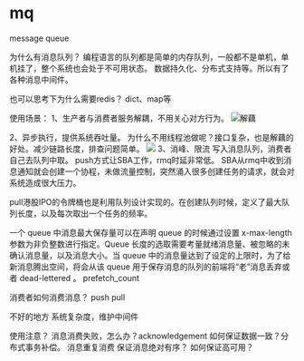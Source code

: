 # mq
message queue

为什么有消息队列？
编程语言的队列都是简单的内存队列，一般都不是单机，单机挂了，整个系统也会处于不可用状态。
数据持久化、分布式支持等。所以有了各种消息中间件。

也可以思考下为什么需要redis？
dict、map等

使用场景：
1、生产者与消费者服务解耦，不用关心对方行为。
![解藕](source/解藕.webp)

2、异步执行，提供系统吞吐量。
为什么不用线程池做呢？接口复杂，也是解藕的好处。减少链路长度，排查问题简单。
![](source/)
3、消峰、限流
写入消息队列，消费者自己去队列中取。
push方式让SBA工作，rmq时延非常低。
SBA从rmq中收到消息通知就会创建一个协程，未做流量控制，突然涌入很多创建任务的请求，就会对系统造成很大压力。


pull港股IPO的令牌桶也是利用队列设计实现的。在创建队列时候，定义了最大队列长度，以及每次取出一个任务的频率。


一个 queue 中消息最大保存量可以在声明 queue 的时候通过设置 x-max-length 参数为非负整数进行指定。Queue 长度的选取需要考量就绪消息量、被忽略的未确认消息量，以及消息大小。当 queue 中的消息量达到了设定的上限时，为了给新消息腾出空间，将会从该 queue 用于保存消息的队列的前端将“老”消息丢弃或者 dead-lettered 。
prefetch_count

消费者如何消费消息？
push
pull

不好的地方
系统复杂度，维护中间件

使用注意？
消息消费失败，怎么办？acknowledgement
如何保证数据一致？分布式事务补偿。
消息重复消费
保证消息绝对有序？
如何保证高可用？
